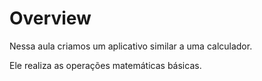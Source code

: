 # Overview

Nessa aula criamos um aplicativo similar a uma calculador.

Ele realiza as operações matemáticas básicas.